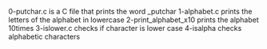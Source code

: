 0-putchar.c is a C file that prints the word _putchar
1-alphabet.c prints the letters of the alphabet in lowercase
2-print_alphabet_x10 prints the alphabet 10times
3-islower.c checks if character is lower case
4-isalpha checks alphabetic characters

